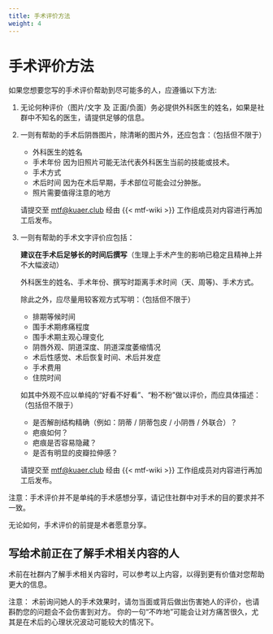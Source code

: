 ```yaml
---
title: 手术评价方法
weight: 4
---
```


# 手术评价方法

如果您想要您写的手术评价帮助到尽可能多的人，应遵循以下方法:

1. 无论何种评价（图片/文字 及 正面/负面）务必提供外科医生的姓名，如果是社群中不知名的医生，请提供足够的信息。

1. 一则有帮助的手术后阴唇图片，除清晰的图片外，还应包含：（包括但不限于）

   - 外科医生的姓名
   - 手术年份
     因为旧照片可能无法代表外科医生当前的技能或技术。
   - 手术方式
   - 术后时间
     因为在术后早期，手术部位可能会过分肿胀。
   - 照片需要值得注意的地方

   请提交至 <mtf@kuaer.club> 经由 {{< mtf-wiki >}} 工作组成员对内容进行再加工后发布。

1. 一则有帮助的手术文字评价应包括：

   **建议在手术后足够长的时间后撰写**（生理上手术产生的影响已稳定且精神上并不大幅波动）

   外科医生的姓名、手术年份、撰写时距离手术时间（天、周等)、手术方式。

   除此之外，应尽量用较客观方式写明：（包括但不限于）

   - 排期等候时间
   - 围手术期疼痛程度
   - 围手术期主观心理变化
   - 阴唇外观、阴道深度、阴道深度萎缩情况
   - 术后性感觉、术后恢复时间、术后并发症
   - 手术费用
   - 住院时间

   如其中外观不应以单纯的“好看不好看”、“粉不粉”做以评价，而应具体描述：（包括但不限于）

   - 是否解剖结构精确（例如：阴蒂 / 阴蒂包皮 / 小阴唇 / 外联合）？
   - 疤痕如何？
   - 疤痕是否容易隐藏？
   - 是否有明显的皮瓣拉伸感？

   请提交至 <mtf@kuaer.club> 经由 {{< mtf-wiki >}} 工作组成员对内容进行再加工后发布。

注意：手术评价并不是单纯的手术感想分享，请记住社群中对手术的目的要求并不一致。

无论如何，手术评价的前提是术者愿意分享。

## 写给术前正在了解手术相关内容的人

术前在社群内了解手术相关内容时，可以参考以上内容，以得到更有价值对您帮助更大的信息。

注意：
术前询问她人的手术效果时，请勿当面或背后做出伤害她人的评价，也请斟酌您的问题会不会伤害到对方。
你的一句“不咋地”可能会让对方痛苦很久，尤其是在术后的心理状况波动可能较大的情况下。
